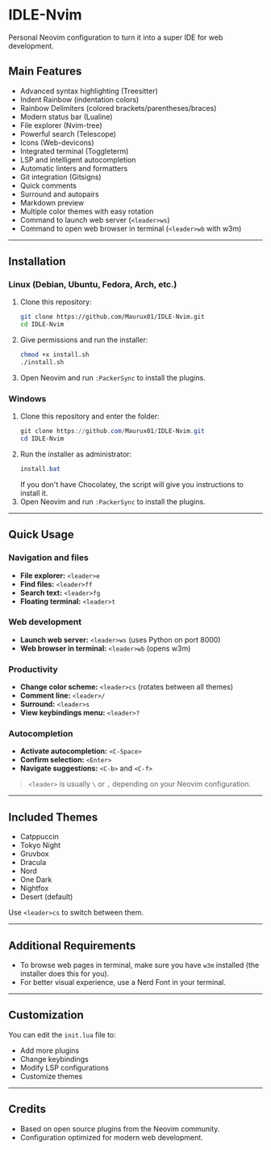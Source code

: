 # IDLE-Nvim

Personal Neovim configuration to turn it into a super IDE for web development.

## Main Features
- Advanced syntax highlighting (Treesitter)
- Indent Rainbow (indentation colors)
- Rainbow Delimiters (colored brackets/parentheses/braces)
- Modern status bar (Lualine)
- File explorer (Nvim-tree)
- Powerful search (Telescope)
- Icons (Web-devicons)
- Integrated terminal (Toggleterm)
- LSP and intelligent autocompletion
- Automatic linters and formatters
- Git integration (Gitsigns)
- Quick comments
- Surround and autopairs
- Markdown preview
- Multiple color themes with easy rotation
- Command to launch web server (`<leader>ws`)
- Command to open web browser in terminal (`<leader>wb` with w3m)

---

## Installation

### Linux (Debian, Ubuntu, Fedora, Arch, etc.)

1. Clone this repository:
   ```sh
   git clone https://github.com/Maurux01/IDLE-Nvim.git
   cd IDLE-Nvim
   ```
2. Give permissions and run the installer:
   ```sh
   chmod +x install.sh
   ./install.sh
   ```
3. Open Neovim and run `:PackerSync` to install the plugins.

### Windows

1. Clone this repository and enter the folder:
   ```powershell
   git clone https://github.com/Maurux01/IDLE-Nvim.git
   cd IDLE-Nvim
   ```
2. Run the installer as administrator:
   ```powershell
   install.bat
   ```
   If you don't have Chocolatey, the script will give you instructions to install it.
3. Open Neovim and run `:PackerSync` to install the plugins.

---

## Quick Usage

### Navigation and files
- **File explorer:** `<leader>e`
- **Find files:** `<leader>ff`
- **Search text:** `<leader>fg`
- **Floating terminal:** `<leader>t`

### Web development
- **Launch web server:** `<leader>ws` (uses Python on port 8000)
- **Web browser in terminal:** `<leader>wb` (opens w3m)

### Productivity
- **Change color scheme:** `<leader>cs` (rotates between all themes)
- **Comment line:** `<leader>/`
- **Surround:** `<leader>s`
- **View keybindings menu:** `<leader>?`

### Autocompletion
- **Activate autocompletion:** `<C-Space>`
- **Confirm selection:** `<Enter>`
- **Navigate suggestions:** `<C-b>` and `<C-f>`

> `<leader>` is usually `\` or `,` depending on your Neovim configuration.

---

## Included Themes
- Catppuccin
- Tokyo Night
- Gruvbox
- Dracula
- Nord
- One Dark
- Nightfox
- Desert (default)

Use `<leader>cs` to switch between them.

---

## Additional Requirements
- To browse web pages in terminal, make sure you have `w3m` installed (the installer does this for you).
- For better visual experience, use a Nerd Font in your terminal.

---

## Customization
You can edit the `init.lua` file to:
- Add more plugins
- Change keybindings
- Modify LSP configurations
- Customize themes

---

## Credits
- Based on open source plugins from the Neovim community.
- Configuration optimized for modern web development.
